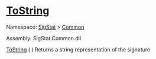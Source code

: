 # [ToString](./Signature-100663445.md)

Namespace: [SigStat]() > [Common](./../README.md)

Assembly: SigStat.Common.dll

[ToString](./Signature-100663445.md) (  )              Returns a string representation of the signature
